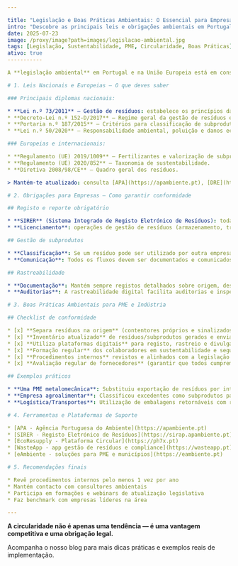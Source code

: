 ```yaml
---

title: "Legislação e Boas Práticas Ambientais: O Essencial para Empresas Circulares"
intro: "Descobre as principais leis e obrigações ambientais em Portugal e na União Europeia, e garante a conformidade da tua empresa com boas práticas, exemplos práticos e ferramentas digitais para a economia circular."
date: 2025-07-23
image: /proxy/image?path=images/legislacao-ambiental.jpg
tags: [Legislação, Sustentabilidade, PME, Circularidade, Boas Práticas]
ativo: true
-----------

A **legislação ambiental** em Portugal e na União Europeia está em constante evolução, tornando-se cada vez mais rigorosa. Cumprir com a lei não só evita coimas e processos legais, como valoriza a reputação da empresa, abre portas a novos mercados e reduz custos a médio/longo prazo.

# 1. Leis Nacionais e Europeias — O que deves saber

### Principais diplomas nacionais:

* **Lei n.º 73/2011** — Gestão de resíduos: estabelece os princípios da prevenção, reutilização, reciclagem, valorização e eliminação de resíduos.
* **Decreto-Lei n.º 152-D/2017** — Regime geral da gestão de resíduos e fluxos específicos (embalagens, REEE, óleos usados, etc.).
* **Portaria n.º 187/2015** — Critérios para classificação de subprodutos.
* **Lei n.º 50/2020** — Responsabilidade ambiental, poluição e danos ecológicos.

### Europeias e internacionais:

* **Regulamento (UE) 2019/1009** — Fertilizantes e valorização de subprodutos.
* **Regulamento (UE) 2020/852** — Taxonomia de sustentabilidade.
* **Diretiva 2008/98/CE** — Quadro geral dos resíduos.

> Mantém-te atualizado: consulta [APA](https://apambiente.pt), [DRE](https://dre.pt), e [EUR-Lex](https://eur-lex.europa.eu).

# 2. Obrigações para Empresas — Como garantir conformidade

## Registo e reporte obrigatório

* **SIRER** (Sistema Integrado de Registo Eletrónico de Resíduos): todas as entidades que produzam, transportem ou tratem resíduos têm de registar atividades e submeter relatórios anuais.
* **Licenciamento**: operações de gestão de resíduos (armazenamento, tratamento, transporte, valorização ou eliminação) só podem ser feitas por operadores licenciados.

## Gestão de subprodutos

* **Classificação**: Se um resíduo pode ser utilizado por outra empresa, pode ser classificado como subproduto (menos restrições, mais valor económico).
* **Comunicação**: Todos os fluxos devem ser documentados e comunicados eletronicamente.

## Rastreabilidade

* **Documentação**: Mantém sempre registos detalhados sobre origem, destino, quantidades e tratamento dos resíduos/subprodutos.
* **Auditorias**: A rastreabilidade digital facilita auditorias e inspeções ambientais (DGAE, APA, GNR-SEPNA).

# 3. Boas Práticas Ambientais para PME e Indústria

## Checklist de conformidade

* [x] **Separa resíduos na origem** (contentores próprios e sinalizados)
* [x] **Inventário atualizado** de resíduos/subprodutos gerados e enviados
* [x] **Utiliza plataformas digitais** para registo, rastreio e divulgação de excedentes
* [x] **Formação regular** dos colaboradores em sustentabilidade e segurança
* [x] **Procedimentos internos** revistos e alinhados com a legislação mais recente
* [x] **Avaliação regular de fornecedores** (garantir que todos cumprem as regras)

## Exemplos práticos

* **Uma PME metalomecânica**: Substituiu exportação de resíduos por integração numa rede local de reutilização, poupando em custos e reduzindo o impacto ambiental.
* **Empresa agroalimentar**: Classificou excedentes como subprodutos para fornecimento a outras indústrias, evitando taxas de resíduos e criando receita.
* **Logística/Transportes**: Utilização de embalagens retornáveis com registo digital, reduzindo desperdício e custos logísticos.

# 4. Ferramentas e Plataformas de Suporte

* [APA - Agência Portuguesa do Ambiente](https://apambiente.pt)
* [SIRER - Registo Eletrónico de Resíduos](https://sirap.apambiente.pt)
* [EcoResupply - Plataforma Circular](https://ph7x.pt)
* [WasteApp - app gestão de resíduos e compliance](https://wasteapp.pt)
* [eAmbiente - soluções para PME e municípios](https://eambiente.pt)

# 5. Recomendações finais

* Revê procedimentos internos pelo menos 1 vez por ano
* Mantém contacto com consultores ambientais
* Participa em formações e webinars de atualização legislativa
* Faz benchmark com empresas líderes na área

---
```


**A circularidade não é apenas uma tendência — é uma vantagem competitiva e uma obrigação legal.**

Acompanha o nosso blog para mais dicas práticas e exemplos reais de implementação.
